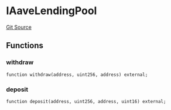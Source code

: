 # IAaveLendingPool
[Git Source](https://github.com/Swivel-Finance/illuminate/blob/7162e4822e4bbebd99b67c43e703ecedf92a2138/src/interfaces/IAaveLendingPool.sol)


## Functions
### withdraw


```solidity
function withdraw(address, uint256, address) external;
```

### deposit


```solidity
function deposit(address, uint256, address, uint16) external;
```

